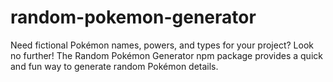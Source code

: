 # random-pokemon-generator
Need fictional Pokémon names, powers, and types for your project? Look no further! The Random Pokémon Generator npm package provides a quick and fun way to generate random Pokémon details.
